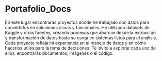 # Portafolio_Docs
En este lugar encontrarás proyectos donde he trabajado con datos para convertirlos en soluciones claras y funcionales. He utilizado datasets de Kaggle y otras fuentes, creando procesos que abarcan desde la extracción y transformación de datos hasta su carga en sistemas listos para el análisis. Cada proyecto refleja mi experiencia en el manejo de datos y en cómo hacerlos útiles para la toma de decisiones.
Te invito a explorar cada uno de ellos; encontrarás documentos, imágenes o el código.
